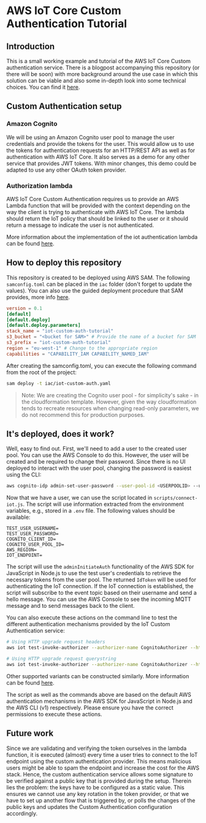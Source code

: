 #  AWS IoT Core Custom Authentication Tutorial

## Introduction

This is a small working example and tutorial of the AWS IoT Core Custom authentication service. There is a blogpost accompanying this repository (or there will be soon) with more background around the use case in which this solution can be viable and also some in-depth look into some technical choices. You can find it [here](https://www.cloudway.be/blog).

## Custom Authentication setup

### Amazon Cognito

We will be using an Amazon Cognito user pool to manage the user credentials and provide the tokens for the user. This would allow us to use the tokens for authentication requests for an HTTP/REST API as well as for authentication with AWS IoT Core. It also serves as a demo for any other service that provides JWT tokens. With minor changes, this demo could be adapted to use any other OAuth token provider.

### Authorization lambda

AWS IoT Core Custom Authentication requires us to provide an AWS Lambda function that will be provided with the context depending on the way the client is trying to authenticate with AWS IoT Core. The lambda should return the IoT policy that should be linked to the user or it should return a message to indicate the user is not authenticated.

More information about the implementation of the iot authentication lambda can be found [here](functions/iot-authoriser-lambda/).

## How to deploy this repository

This repository is created to be deployed using AWS SAM. The following `samconfig.toml` can be placed in the `iac` folder (don't forget to update the values). You can also use the guided deployment procedure that SAM provides, more info [here](https://docs.aws.amazon.com/serverless-application-model/latest/developerguide/sam-cli-command-reference-sam-deploy.html).

```toml
version = 0.1
[default]
[default.deploy]
[default.deploy.parameters]
stack_name = "iot-custom-auth-tutorial"
s3_bucket = "<bucket for SAM>" # Provide the name of a bucket for SAM
s3_prefix = "iot-custom-auth-tutorial"
region = "eu-west-1" # Change to the appropriate region
capabilities = "CAPABILITY_IAM CAPABILITY_NAMED_IAM"
```

After creating the samconfig.toml, you can execute the following command from the root of the project:
```bash
sam deploy -t iac/iot-custom-auth.yaml
```

> Note: We are creating the Cognito user pool - for simplicity's sake - in the cloudformation template. However, given the way cloudformation tends to recreate resources when changing read-only parameters, we do not recommend this for production purposes.

## It's deployed, does it work?

Well, easy to find out. First, we'll need to add a user to the created user pool. You can use the AWS Console to do this. However, the user will be created and be required to change their password. Since there is no UI deployed to interact with the user pool, changing the password is easiest using the CLI:
```bash
aws cognito-idp admin-set-user-password --user-pool-id <USERPOOLID> --username <TESTUSERNAME> --password <TESTPASSWORD> --permanent
```

Now that we have a user, we can use the script located in `scripts/connect-iot.js`. The script will use information extracted from the environment variables, e.g., stored in a `.env` file. The following values should be available:
```properties
TEST_USER_USERNAME=
TEST_USER_PASSWORD=
COGNITO_CLIENT_ID=
COGNITO_USER_POOL_ID=
AWS_REGION=
IOT_ENDPOINT=
```

The script will use the `adminInitiateAuth` functionality of the AWS SDK for JavaScript in Node.js to use the test user's credentials to retrieve the necessary tokens from the user pool. The returned `IdToken` will be used for authenticating the IoT connection. If the IoT connection is established, the script will subscribe to the event topic based on their username and send a hello message. You can use the AWS Console to see the incoming MQTT message and to send messages back to the client.

You can also execute these actions on the command line to test the different authentication mechanisms provided by the IoT Custom Authentication service:

```bash
# Using HTTP upgrade request headers
aws iot test-invoke-authorizer --authorizer-name CognitoAuthorizer --http-context 'headers={x-amz-customauthorizer-name=CognitoAuthorizer,CognitoToken=<token>}'

# Using HTTP upgrade request querystring
aws iot test-invoke-authorizer --authorizer-name CognitoAuthorizer --http-context 'queryString=?x-amz-customauthorizer-name=CognitoAuthorizer&CognitoToken=<token>'
```

Other supported variants can be constructed similarly. More information can be found [here](https://docs.aws.amazon.com/iot/latest/developerguide/custom-auth.html).

The script as well as the commands above are based on the default AWS authentication mechanisms in the AWS SDK for JavaScript in Node.js and the AWS CLI (v1) respectively. Please ensure you have the correct permissions to execute these actions.

## Future work

Since we are validating and verifying the token ourselves in the lambda function, it is executed (almost) every time a user tries to connect to the IoT endpoint using the custom authentication provider. This means malicious users might be able to spam the endpoint and increase the cost for the AWS stack. Hence, the custom authentication service allows some signature to be verified against a public key that is provided during the setup. Therein lies the problem: the keys have to be configured as a static value. This ensures we cannot use any key rotation in the token provider, or that we have to set up another flow that is triggered by, or polls the changes of the public keys and updates the Custom Authentication configuration accordingly.
